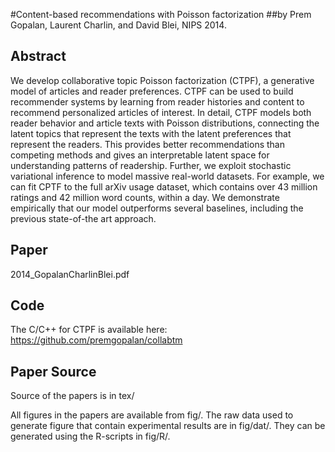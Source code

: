 #Content-based recommendations with Poisson factorization
##by Prem Gopalan, Laurent Charlin, and David Blei, NIPS 2014.

Abstract
--------

We develop collaborative topic Poisson factorization (CTPF), a
generative model of articles and reader preferences. CTPF can be used
to build recommender systems by learning from reader histories and
content to recommend personalized articles of interest.  In detail,
CTPF models both reader behavior and article texts with Poisson
distributions, connecting the latent topics that represent the texts
with the latent preferences that represent the readers.  This provides
better recommendations than competing methods and gives an
interpretable latent space for understanding patterns of readership.
Further, we exploit stochastic variational inference to model massive
real-world datasets. For example, we can fit CPTF to the full arXiv
usage dataset, which contains over 43 million ratings and 42 million
word counts, within a day.  We demonstrate empirically that our model
outperforms several baselines, including the previous state-of-the art
approach.


Paper
-----

2014_GopalanCharlinBlei.pdf

Code
----

The C/C++ for CTPF is available here:
https://github.com/premgopalan/collabtm

Paper Source
------------

Source of the papers is in tex/

All figures in the papers are available from fig/. The raw data used to
generate figure that contain experimental results are in fig/dat/. They
can be generated using the R-scripts in fig/R/.
